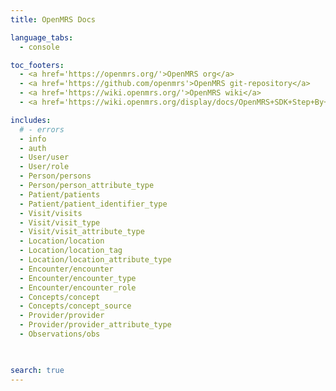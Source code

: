```yaml
---
title: OpenMRS Docs

language_tabs:
  - console

toc_footers:
  - <a href='https://openmrs.org/'>OpenMRS org</a>
  - <a href='https://github.com/openmrs'>OpenMRS git-repository</a>
  - <a href='https://wiki.openmrs.org/'>OpenMRS wiki</a>
  - <a href='https://wiki.openmrs.org/display/docs/OpenMRS+SDK+Step+By+Step+Tutorials'>OpenMRS SDK setup guides</a>

includes:
  # - errors
  - info
  - auth
  - User/user
  - User/role
  - Person/persons
  - Person/person_attribute_type
  - Patient/patients
  - Patient/patient_identifier_type
  - Visit/visits
  - Visit/visit_type
  - Visit/visit_attribute_type
  - Location/location
  - Location/location_tag
  - Location/location_attribute_type
  - Encounter/encounter
  - Encounter/encounter_type
  - Encounter/encounter_role
  - Concepts/concept
  - Concepts/concept_source
  - Provider/provider
  - Provider/provider_attribute_type
  - Observations/obs

  

search: true
---
```


